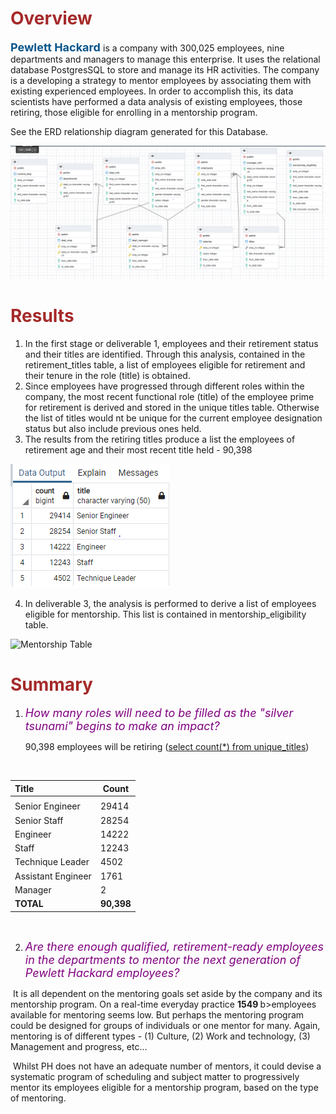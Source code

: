 

<h1><font color="brown"> Overview </font></h1>

<b><font size=4 color=#07558A>Pewlett Hackard </font></b> is a company with 300,025 employees, nine departments and managers to manage this enterprise. It uses the relational database PostgresSQL to store and manage its HR activities. The company is a developing a strategy to mentor employees by associating them with existing experienced employees. In order to accomplish this, its data scientists have performed a data analysis of existing employees, those retiring, those eligible for enrolling in a mentorship program. 

See the ERD relationship diagram generated for this Database.

![PH-EmployeeDB](Data/PH-EmployeeDB.PNG)

<h1><font color="brown">Results</font></font></h1>

1. In the first stage or deliverable 1, employees and their retirement status and their titles are identified. Through this analysis, contained in the retirement_titles table, a list of employees eligible for retirement and their tenure in the role (title) is obtained.
2. Since employees have progressed through different roles within the company, the most recent functional role (title) of the employee prime for retirement is derived and stored in the unique titles table. Otherwise the list of titles would nt be unique for the current employee designation status but also include previous ones held.
3. The results from the retiring titles  produce a list the employees of retirement age and their most recent title held - 90,398 

![Retiring titles](Data/retiring-titles.png)



4. In deliverable 3, the analysis is performed to derive a list of employees eligible for mentorship. This list is contained in mentorship_eligibility table.

![Mentorship Table](data/mentorship_eligibility.png)

<h1><font color="brown">Summary</font></font></h1>

1. <font color="purple" size=4> *How many roles will need to be filled as the "silver tsunami" begins to make an impact?*</font>

   90,398 employees will be retiring (<u>select count(*) from unique_titles</u>)

​			

| Title              | Count      |
| :----------------- | ---------- |
|                    |            |
| Senior Engineer    | 29414      |
| Senior Staff       | 28254      |
| Engineer           | 14222      |
| Staff              | 12243      |
| Technique Leader   | 4502       |
| Assistant Engineer | 1761       |
| Manager            | 2          |
| **TOTAL**          | **90,398** |

​	

2. *<font color="purple" size=4> Are there enough qualified, retirement-ready employees in the departments to mentor the next generation of Pewlett Hackard employees?</font>*

​			It is all dependent on the mentoring goals set aside by the company and its mentorship program. On a real-time everyday practice <b>1549 </b>b>employees available for mentoring seems low. But perhaps the mentoring program could be designed for groups of individuals or one mentor for many. Again, mentoring is of different types - (1) Culture, (2) Work and technology, (3) Management and progress, etc... 

​			Whilst PH does not have an adequate number of mentors, it could devise a systematic program of scheduling and subject matter to progressively mentor its employees eligible for a mentorship program, based on the type of mentoring.



